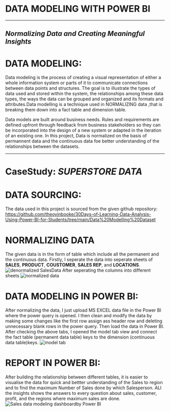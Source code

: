 # DATA MODELING WITH POWER BI
---

*Normalizing Data and Creating Meaningful Insights*
---

# DATA MODELING:
Data modeling is the process of creating a visual representation of either a whole information system or parts of it to communicate connections between data points and structures. The goal is to illustrate the types of data used and stored within the system, the relationships among these data types, the ways the data can be grouped and organized and its formats and attributes.Data modelling is a technique used in NORMALIZING data ,that is breaking them down into a fact table and dimension table.

Data models are built around business needs. Rules and requirements are defined upfront through feedback from business stakeholders so they can be incorporated into the design of a new system or adapted in the iteration of an existing one. In this project, Data is normalized on the basis of permannent data and the continuous data foe better understanding of the relationships between the datasets.

---
#                                                           CaseStudy: *SUPERSTORE DATA*

# DATA SOURCING:
The data used in this project is sourced from the given github repository: https://github.com/theoyinbooke/30Days-of-Learning-Data-Analysis-Using-Power-BI-for-Students/tree/main/Data%20Modelling%20Dataset

# NORMALIZING DATA

The given data is in the form of table which include all the permanent and the continuous data. Firstly, I seperate the data into seperate sheets of **SALES**, **PRODUCT**, **COUSTOMER**, **SALES REP**, and **LOCATIONS**. 
![denormalized SalesData](https://user-images.githubusercontent.com/107538510/175783961-4fb009fe-1c89-4861-9a76-b6184f1f474d.PNG)
After seperating the columns into different sheets
![normalized data](https://user-images.githubusercontent.com/107538510/175783987-080e0d3c-94b7-4bf9-a2c1-f05d7a04e9e9.PNG)

# DATA MODELING IN POWER BI:

After normalizing the data, I just upload MS EXCEL data file in the Power BI where the power query is opened. I then clean and modify the data by making some changes like the first row assign ass header row and deleting unnecessary blank rows in the power query. Then load the data in Power BI. After checking the above tabs, I opened the model tab view and connect the fact table (permanent data table) keys to the dimension (continuous data table)keys.
![model tab](https://user-images.githubusercontent.com/107538510/175784265-aaf85467-050f-438b-b2ab-05306f2c75fb.PNG)

# REPORT IN POWER BI:

After building the relationship between different tables, it is easier to visualise the data for quick and bettter understanding of the Sales to region and to find the maximum Number of Sales done by which Salesperson. ALl the insights shows the answers to every question about sales, customer, profit, and the regions where maximum sales are done.
![Sales data modeling dashboardby Power BI](https://user-images.githubusercontent.com/107538510/175784395-7a8a9c8b-9f4b-4605-b3cd-3b4cf6fa2c7a.PNG)
